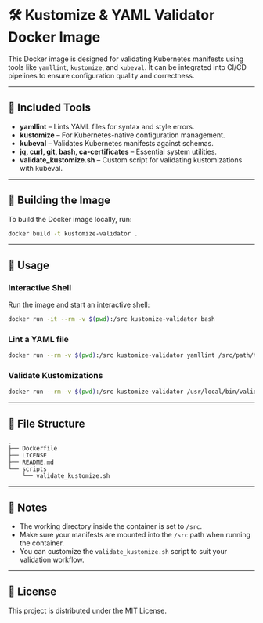# 🛠️ Kustomize & YAML Validator Docker Image

This Docker image is designed for validating Kubernetes manifests using tools like `yamllint`, `kustomize`, and `kubeval`. It can be integrated into CI/CD pipelines to ensure configuration quality and correctness.

---

## 🧰 Included Tools

- **yamllint** – Lints YAML files for syntax and style errors.
- **kustomize** – For Kubernetes-native configuration management.
- **kubeval** – Validates Kubernetes manifests against schemas.
- **jq, curl, git, bash, ca-certificates** – Essential system utilities.
- **validate_kustomize.sh** – Custom script for validating kustomizations with kubeval.

---

## 🐳 Building the Image

To build the Docker image locally, run:

```bash
docker build -t kustomize-validator .
```

---

## 🚀 Usage

### Interactive Shell

Run the image and start an interactive shell:

```bash
docker run -it --rm -v $(pwd):/src kustomize-validator bash
```

### Lint a YAML file

```bash
docker run --rm -v $(pwd):/src kustomize-validator yamllint /src/path/to/file.yaml
```

### Validate Kustomizations

```bash
docker run --rm -v $(pwd):/src kustomize-validator /usr/local/bin/validate_kustomize.sh /src/kustomizations-folder
```

---

## 📁 File Structure

```
.
├── Dockerfile
├── LICENSE
├── README.md
└── scripts
    └── validate_kustomize.sh
```

---

## 📌 Notes

- The working directory inside the container is set to `/src`.
- Make sure your manifests are mounted into the `/src` path when running the container.
- You can customize the `validate_kustomize.sh` script to suit your validation workflow.

---


## 📝 License

This project is distributed under the MIT License.
